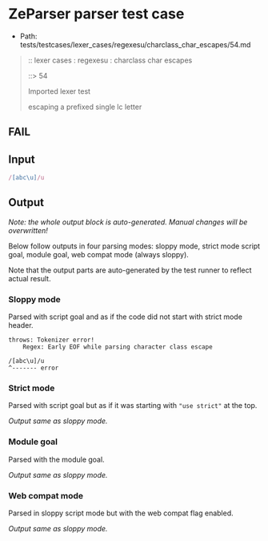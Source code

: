 # ZeParser parser test case

- Path: tests/testcases/lexer_cases/regexesu/charclass_char_escapes/54.md

> :: lexer cases : regexesu : charclass char escapes
>
> ::> 54
>
> Imported lexer test
>
> escaping a prefixed single lc letter

## FAIL

## Input

`````js
/[abc\u]/u
`````

## Output

_Note: the whole output block is auto-generated. Manual changes will be overwritten!_

Below follow outputs in four parsing modes: sloppy mode, strict mode script goal, module goal, web compat mode (always sloppy).

Note that the output parts are auto-generated by the test runner to reflect actual result.

### Sloppy mode

Parsed with script goal and as if the code did not start with strict mode header.

`````
throws: Tokenizer error!
    Regex: Early EOF while parsing character class escape

/[abc\u]/u
^------- error
`````

### Strict mode

Parsed with script goal but as if it was starting with `"use strict"` at the top.

_Output same as sloppy mode._

### Module goal

Parsed with the module goal.

_Output same as sloppy mode._

### Web compat mode

Parsed in sloppy script mode but with the web compat flag enabled.

_Output same as sloppy mode._

